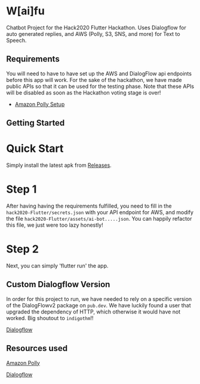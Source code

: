 # W[ai]fu

Chatbot Project for the Hack2020 Flutter Hackathon. Uses Dialogflow for auto generated replies, and AWS (Polly, S3, SNS, and more) for Text to Speech.


## Requirements
You will need to have to have set up the AWS and DialogFlow api endpoints before this app will work. For the sake of the hackathon, we have made public APIs so that it can be used for the testing phase.
Note that these APIs will be disabled as soon as the Hackathon voting stage is over!


- [Amazon Polly Setup](https://aws.amazon.com/blogs/machine-learning/build-your-own-text-to-speech-applications-with-amazon-polly/)

## Getting Started

# Quick Start
Simply install the latest apk from [Releases](https://github.com/ItsOran/waifu.ai-hack20-flutter/releases).

# Step 1
After having having the requirements fulfilled, you need to fill in the `hack2020-Flutter/secrets.json` with your API endpoint for AWS, and modify the file `hack2020-Flutter/assets/ai-bot.....json`. You can happily refactor this file, we just were too lazy honestly!

# Step 2
Next, you can simply 'flutter run' the app.


## Custom Dialogflow Version
In order for this project to run, we have needed to rely on a specific version of the DialogFlowv2 package on `pub.dev`. 
We have luckily found a user that upgraded the dependency of HTTP, which otherwise it would have not worked. Big shoutout to `indigothm`!!

 [Dialogflow](https://github.com/indigothm/flutter_dialogflow)
 
 
## Resources used

[Amazon Polly](https://aws.amazon.com/polly/)


[Dialogflow](https://dialogflow.cloud.google.com/)
